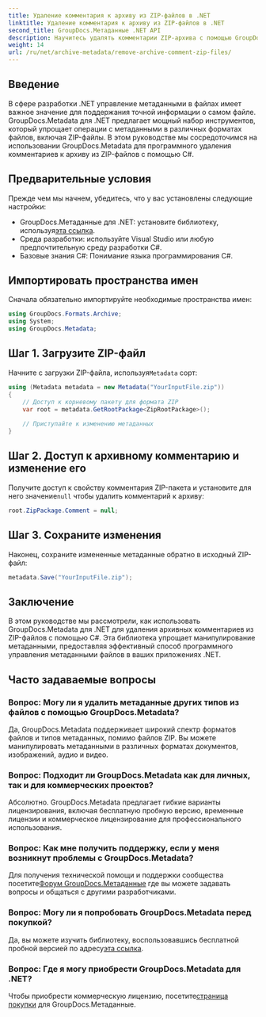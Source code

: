 ```yaml
---
title: Удаление комментария к архиву из ZIP-файлов в .NET
linktitle: Удаление комментария к архиву из ZIP-файлов в .NET
second_title: GroupDocs.Метаданные .NET API
description: Научитесь удалять комментарии ZIP-архива с помощью GroupDocs.Metadata для .NET. Совершенствуйте свои навыки управления метаданными.
weight: 14
url: /ru/net/archive-metadata/remove-archive-comment-zip-files/
---
```

## Введение
В сфере разработки .NET управление метаданными в файлах имеет важное значение для поддержания точной информации о самом файле. GroupDocs.Metadata для .NET предлагает мощный набор инструментов, который упрощает операции с метаданными в различных форматах файлов, включая ZIP-файлы. В этом руководстве мы сосредоточимся на использовании GroupDocs.Metadata для программного удаления комментариев к архиву из ZIP-файлов с помощью C#. 
## Предварительные условия
Прежде чем мы начнем, убедитесь, что у вас установлены следующие настройки:
-  GroupDocs.Метаданные для .NET: установите библиотеку, используя[эта ссылка](https://releases.groupdocs.com/metadata/net/).
- Среда разработки: используйте Visual Studio или любую предпочтительную среду разработки C#.
- Базовые знания C#: Понимание языка программирования C#.

## Импортировать пространства имен
Сначала обязательно импортируйте необходимые пространства имен:
```csharp
using GroupDocs.Formats.Archive;
using System;
using GroupDocs.Metadata;
```

## Шаг 1. Загрузите ZIP-файл
 Начните с загрузки ZIP-файла, используя`Metadata` сорт:
```csharp
using (Metadata metadata = new Metadata("YourInputFile.zip"))
{
    // Доступ к корневому пакету для формата ZIP
    var root = metadata.GetRootPackage<ZipRootPackage>();
    
    // Приступайте к изменению метаданных
}
```
## Шаг 2. Доступ к архивному комментарию и изменение его
Получите доступ к свойству комментария ZIP-пакета и установите для него значение`null` чтобы удалить комментарий к архиву:
```csharp
root.ZipPackage.Comment = null;
```
## Шаг 3. Сохраните изменения
Наконец, сохраните измененные метаданные обратно в исходный ZIP-файл:
```csharp
metadata.Save("YourInputFile.zip");
```

## Заключение
В этом руководстве мы рассмотрели, как использовать GroupDocs.Metadata для .NET для удаления архивных комментариев из ZIP-файлов с помощью C#. Эта библиотека упрощает манипулирование метаданными, предоставляя эффективный способ программного управления метаданными файлов в ваших приложениях .NET.

## Часто задаваемые вопросы
### Вопрос: Могу ли я удалить метаданные других типов из файлов с помощью GroupDocs.Metadata?
Да, GroupDocs.Metadata поддерживает широкий спектр форматов файлов и типов метаданных, помимо файлов ZIP. Вы можете манипулировать метаданными в различных форматах документов, изображений, аудио и видео.
### Вопрос: Подходит ли GroupDocs.Metadata как для личных, так и для коммерческих проектов?
Абсолютно. GroupDocs.Metadata предлагает гибкие варианты лицензирования, включая бесплатную пробную версию, временные лицензии и коммерческое лицензирование для профессионального использования.
### Вопрос: Как мне получить поддержку, если у меня возникнут проблемы с GroupDocs.Metadata?
 Для получения технической помощи и поддержки сообщества посетите[Форум GroupDocs.Метаданные](https://forum.groupdocs.com/c/metadata/14) где вы можете задавать вопросы и общаться с другими разработчиками.
### Вопрос: Могу ли я попробовать GroupDocs.Metadata перед покупкой?
 Да, вы можете изучить библиотеку, воспользовавшись бесплатной пробной версией по адресу[эта ссылка](https://releases.groupdocs.com/).
### Вопрос: Где я могу приобрести GroupDocs.Metadata для .NET?
 Чтобы приобрести коммерческую лицензию, посетите[страница покупки](https://purchase.groupdocs.com/buy) для GroupDocs.Метаданные.